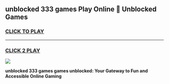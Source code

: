 
## unblocked 333 games Play Online 👋 Unblocked Games
<h3>
<a href="https://premium.freeplayer.one?title=unblocked_333_games&ref=19F">CLICK TO PLAY</a></h3>
<hr>

<h3>
<a href="https://premium.freeplayer.one?title=unblocked_333_games&ref=19F">CLICK 2 PLAY</a>
  
</h3>

<a href="https://premium.freeplayer.one?title=unblocked_333_games&ref=19F"><img src="https://clearcache.store/games.png"></a>


**unblocked 333 games games unblocked: Your Gateway to Fun and Accessible Online Gaming**
